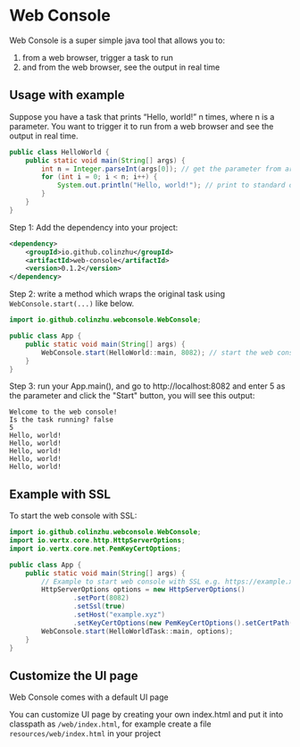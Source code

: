 # Web Console

Web Console is a super simple java tool that allows you to: 
1. from a web browser, trigger a task to run  
2. and from the web browser, see the output in real time

## Usage with example
Suppose you have a task that prints “Hello, world!” n times, where n is a parameter. You want to trigger it to run from a web browser and see the output in real time.

```java
public class HelloWorld {
    public static void main(String[] args) {
        int n = Integer.parseInt(args[0]); // get the parameter from args
        for (int i = 0; i < n; i++) {
            System.out.println("Hello, world!"); // print to standard output
        }
    }
}
```
Step 1: Add the dependency into your project:
   ```xml
   <dependency>
       <groupId>io.github.colinzhu</groupId>
       <artifactId>web-console</artifactId>
       <version>0.1.2</version>
   </dependency>
   ```
Step 2: write a method which wraps the original task using `WebConsole.start(...)` like below.

```java
import io.github.colinzhu.webconsole.WebConsole;

public class App {
    public static void main(String[] args) {
        WebConsole.start(HelloWorld::main, 8082); // start the web console with HelloWorldTask and port 8082
    }
}
```
Step 3: run your App.main(), and go to http://localhost:8082 and enter 5 as the parameter and click the "Start" button, you will see this output:

```text
Welcome to the web console!
Is the task running? false
5
Hello, world!
Hello, world!
Hello, world!
Hello, world!
Hello, world!
```

## Example with SSL
To start the web console with SSL:

```java
import io.github.colinzhu.webconsole.WebConsole;
import io.vertx.core.http.HttpServerOptions;
import io.vertx.core.net.PemKeyCertOptions;

public class App {
    public static void main(String[] args) {
        // Example to start web console with SSL e.g. https://example.xyz:8082
        HttpServerOptions options = new HttpServerOptions()
                .setPort(8082)
                .setSsl(true)
                .setHost("example.xyz")
                .setKeyCertOptions(new PemKeyCertOptions().setCertPath("chain.pem").setKeyPath("private_key.pem"));
        WebConsole.start(HelloWorldTask::main, options);
    }
}
```

## Customize the UI page
Web Console comes with a default UI page

You can customize UI page by creating your own index.html and put it into classpath as `/web/index.html`, for example create a file `resources/web/index.html` in your project

